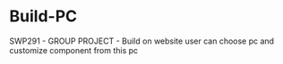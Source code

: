 # Build-PC
SWP291 - GROUP PROJECT - Build on website user can choose pc and customize component from this pc
